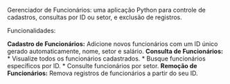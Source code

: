 Gerenciador de Funcionários: uma aplicação Python para controle de cadastros, consultas por ID ou setor, e exclusão de registros.

Funcionalidades:

**Cadastro de Funcionários:** Adicione novos funcionários com um ID único gerado automaticamente, nome, setor e salário.
**Consulta de Funcionários:**
    * Visualize todos os funcionários cadastrados.
    * Busque funcionários específicos por ID.
    * Consulte funcionários por setor.
**Remoção de Funcionários:** Remova registros de funcionários a partir do seu ID.
